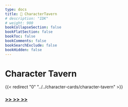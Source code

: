```yaml
---
type: docs
title: 🔷 CharacterTavern
# description: "IDK"
# weight: 900
bookCollapseSection: false
bookFlatSection: false
bookToc: false
bookComments: false
bookSearchExclude: false
bookHidden: false
---
```


# Character Tavern

{{< redirect "0" "../../character-cards/character-tavern" >}}

### [**>> >> >>**](../../character-cards/character-tavern)
